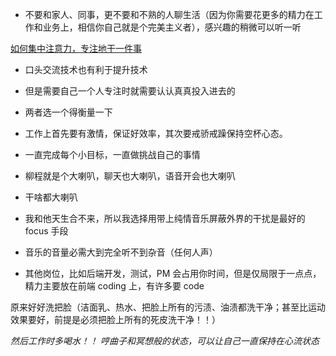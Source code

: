 - 不要和家人、同事，更不要和不熟的人聊生活（因为你需要花更多的精力在工作和业务上，相信你自己就是个完美主义者），感兴趣的稍微可以听一听

[如何集中注意力，专注地干一件事](https://www.zhihu.com/question/20433433)

- 口头交流技术也有利于提升技术
- 但是需要自己一个人专注时就需要认认真真投入进去的
- 两者选一个得衡量一下

- 工作上首先要有激情，保证好效率，其次要戒骄戒躁保持空杯心态。
- 一直完成每个小目标，一直做挑战自己的事情

- 柳程就是个大喇叭，聊天也大喇叭，语音开会也大喇叭
- 干啥都大喇叭
- 我和他天生合不来，所以我选择用带上纯情音乐屏蔽外界的干扰是最好的 focus 手段
- 音乐的音量必需大到完全听不到杂音（任何人声）
- 其他岗位，比如后端开发，测试，PM 会占用你时间，但是仅局限于一点点，精力主要放在前端 coding 上，有许多要 code

原来好好洗把脸（洁面乳、热水、把脸上所有的污渍、油渍都洗干净；甚至比运动效果要好，前提是必须把脸上所有的死皮洗干净！！）

*然后工作时多喝水！！ 哼曲子和冥想般的状态，可以让自己一直保持在心流状态*
